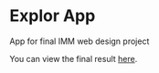 # Explor App
App for final IMM web design project

You can view the final result <a target="_blank" href="http://explor.mitchpattersonux.com/">here</a>.
